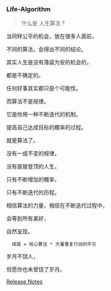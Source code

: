 ﻿### Life-Algorithm
> 什么是 人生算法 ?

当同样公平的机会，放在很多人面前，

不同的算法，会得出不同的结论。  

其实人生是没有落袋为安的机会的，    

都是不确定的。  

任何好事其实都只是个可能性。  

而算法不是规律。  

它是你用一种不断迭代的机制，   

提高自己达成目标的概率的过程。  

就是算法了。  

没有一成不变的规律，  

没有直接登顶的人生，  

只有不断增加的概率，  

只有不断迭代的历程。  

相信算法的力量，相信在不断迭代过程中，  

会等到所有美好，  

自然呈现。  

```
  成就 = 核心算法 * 大量重复行动的平方
```

岁月不饶人，  

但愿你也未曾饶了岁月。  


[Release Notes](https://github.com/xieqiupeng/Life-Algorithm/blob/master/Release%20Notes.md)
